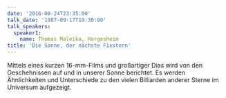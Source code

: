 ```yaml
---
date: '2016-08-24T23:35:00'
talk_date: '1987-09-17T19:30:00'
talk_speakers:
  speaker1:
    name: Thomas Maleika, Hargesheim
title: 'Die Sonne, der nächste Fixstern'
---
```

Mittels eines kurzen 16-mm-Films und großartiger Dias wird von den Geschehnissen auf und in unserer Sonne berichtet. Es werden Ähnlichkeiten und Unterschiede zu den vielen Billiarden anderer Sterne im Universum aufgezeigt.
